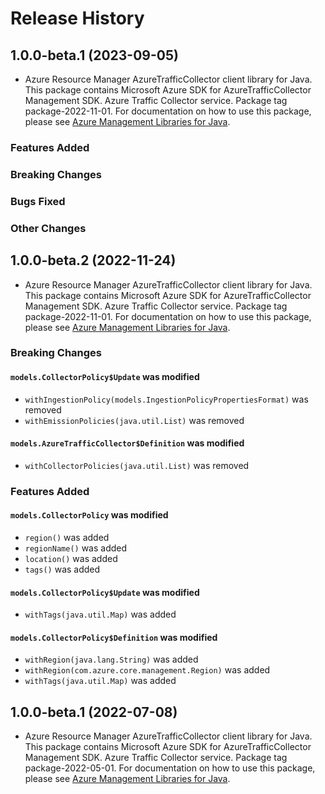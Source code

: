 # Release History

## 1.0.0-beta.1 (2023-09-05)

- Azure Resource Manager AzureTrafficCollector client library for Java. This package contains Microsoft Azure SDK for AzureTrafficCollector Management SDK. Azure Traffic Collector service. Package tag package-2022-11-01. For documentation on how to use this package, please see [Azure Management Libraries for Java](https://aka.ms/azsdk/java/mgmt).

### Features Added

### Breaking Changes

### Bugs Fixed

### Other Changes

## 1.0.0-beta.2 (2022-11-24)

- Azure Resource Manager AzureTrafficCollector client library for Java. This package contains Microsoft Azure SDK for AzureTrafficCollector Management SDK. Azure Traffic Collector service. Package tag package-2022-11-01. For documentation on how to use this package, please see [Azure Management Libraries for Java](https://aka.ms/azsdk/java/mgmt).

### Breaking Changes

#### `models.CollectorPolicy$Update` was modified

* `withIngestionPolicy(models.IngestionPolicyPropertiesFormat)` was removed
* `withEmissionPolicies(java.util.List)` was removed

#### `models.AzureTrafficCollector$Definition` was modified

* `withCollectorPolicies(java.util.List)` was removed

### Features Added

#### `models.CollectorPolicy` was modified

* `region()` was added
* `regionName()` was added
* `location()` was added
* `tags()` was added

#### `models.CollectorPolicy$Update` was modified

* `withTags(java.util.Map)` was added

#### `models.CollectorPolicy$Definition` was modified

* `withRegion(java.lang.String)` was added
* `withRegion(com.azure.core.management.Region)` was added
* `withTags(java.util.Map)` was added

## 1.0.0-beta.1 (2022-07-08)

- Azure Resource Manager AzureTrafficCollector client library for Java. This package contains Microsoft Azure SDK for AzureTrafficCollector Management SDK. Azure Traffic Collector service. Package tag package-2022-05-01. For documentation on how to use this package, please see [Azure Management Libraries for Java](https://aka.ms/azsdk/java/mgmt).
